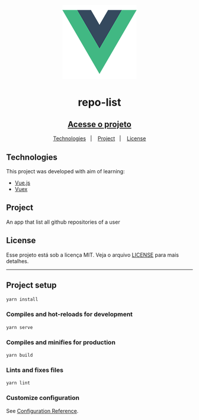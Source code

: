 <h1 align="center">
  <img src="https://raw.githubusercontent.com/alefemoreira/repo-list/master/src/assets/logo.png"/>
</h1>
<h1 align="center">repo-list</h1>
<h2 align="center">
  <a href="https://listrepositories-github.netlify.app/">Acesse o projeto</a>
</h2>

<p align="center">
  <a href="#technologies">Technologies</a>&nbsp;&nbsp;&nbsp;|&nbsp;&nbsp;&nbsp;
  <a href="#project">Project</a>&nbsp;&nbsp;&nbsp;|&nbsp;&nbsp;&nbsp;
  <a href="#license">License</a>
</p>

## Technologies
This project was developed with aim of learning:
- [Vue.js](https://vuejs.org/)
- [Vuex](https://vuex.vuejs.org/)

## Project

An app that list all github repositories of a user

## License

Esse projeto está sob a licença MIT. Veja o arquivo [LICENSE](LICENSE) para mais detalhes.

---

## Project setup
```
yarn install
```

### Compiles and hot-reloads for development
```
yarn serve
```

### Compiles and minifies for production
```
yarn build
```

### Lints and fixes files
```
yarn lint
```

### Customize configuration
See [Configuration Reference](https://cli.vuejs.org/config/).
